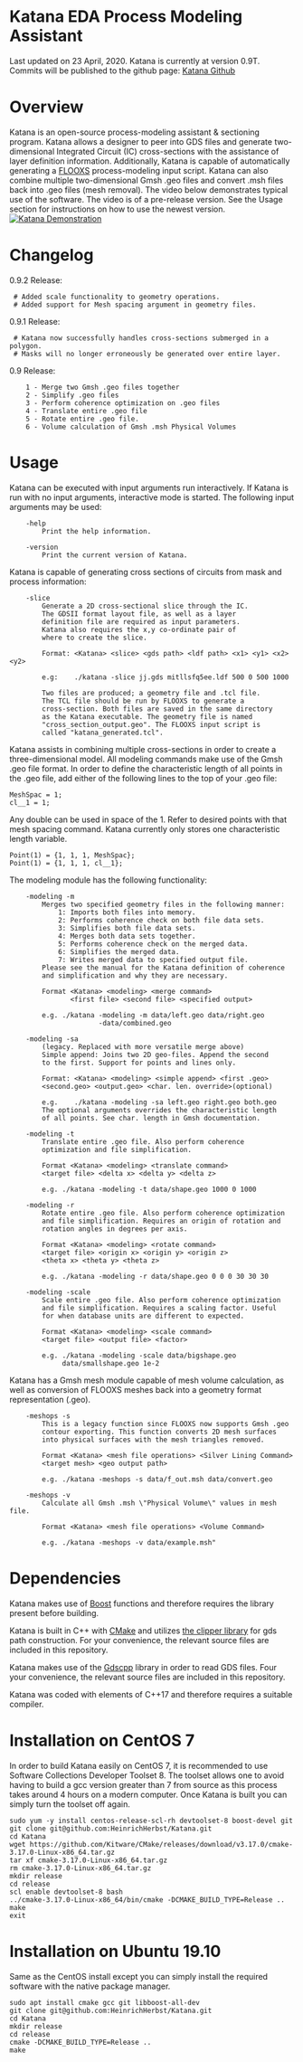 # Katana EDA Process Modeling Assistant
Last updated on 23 April, 2020.
Katana is currently at version 0.9T. Commits will be published to the github page:
[Katana Github](https://github.com/HeinrichHerbst/Katana)

# Overview
Katana is an open-source process-modeling assistant & sectioning program. Katana allows a designer to peer into GDS files and generate two-dimensional Integrated Circuit (IC) cross-sections with the assistance of layer definition information. Additionally, Katana is capable of automatically generating a [FLOOXS](flooxs.ece.ufl.edu/) process-modeling input script. Katana can also combine multiple two-dimensional Gmsh .geo files and convert .msh files back into .geo files (mesh removal). The video below demonstrates typical use of the software. The video is of a pre-release version. See the Usage section for instructions on how to use the newest version.
[![Katana Demonstration](https://img.youtube.com/vi/CsfjJpd8BOQ/0.jpg)](https://www.youtube.com/watch?v=CsfjJpd8BOQ)

# Changelog
0.9.2 Release:
```
 # Added scale functionality to geometry operations.
 # Added support for Mesh spacing argument in geometry files.
```
0.9.1 Release:
```
 # Katana now successfully handles cross-sections submerged in a polygon.
 # Masks will no longer erroneously be generated over entire layer.
```
0.9 Release:
```
    1 - Merge two Gmsh .geo files together
    2 - Simplify .geo files
    3 - Perform coherence optimization on .geo files
    4 - Translate entire .geo file
    5 - Rotate entire .geo file.
    6 - Volume calculation of Gmsh .msh Physical Volumes
```
# Usage
Katana can be executed with input arguments run interactively.
If Katana is run with no input arguments, interactive mode is started.
The following input arguments may be used:
```
    -help
        Print the help information.

    -version
        Print the current version of Katana.
```

Katana is capable of generating cross sections of circuits from mask and process information:

```
    -slice
        Generate a 2D cross-sectional slice through the IC.
        The GDSII format layout file, as well as a layer
        definition file are required as input parameters.
        Katana also requires the x,y co-ordinate pair of
        where to create the slice.

        Format: <Katana> <slice> <gds path> <ldf path> <x1> <y1> <x2> <y2>

        e.g:    ./katana -slice jj.gds mitllsfq5ee.ldf 500 0 500 1000

        Two files are produced; a geometry file and .tcl file.
        The TCL file should be run by FLOOXS to generate a
        cross-section. Both files are saved in the same directory
        as the Katana executable. The geometry file is named
        "cross_section_output.geo". The FLOOXS input script is
        called "katana_generated.tcl".
```

Katana assists in combining multiple cross-sections in order to create a three-dimensional model. All modeling commands make use of the Gmsh .geo file format. In order to define the characteristic length of all points in the .geo file, add either of the following lines to the top of your .geo file:
```
MeshSpac = 1;
cl__1 = 1;
```
Any double can be used in space of the 1. Refer to desired points with that mesh spacing command. Katana currently only stores one characteristic length variable.
```
Point(1) = {1, 1, 1, MeshSpac};
Point(1) = {1, 1, 1, cl__1};
```
The modeling module has the following functionality:
```
    -modeling -m
        Merges two specified geometry files in the following manner:
            1: Imports both files into memory.
            2: Performs coherence check on both file data sets.
            3: Simplifies both file data sets.
            4: Merges both data sets together.
            5: Performs coherence check on the merged data.
            6: Simplifies the merged data.
            7: Writes merged data to specified output file.
        Please see the manual for the Katana definition of coherence
        and simplification and why they are necessary.

        Format <Katana> <modeling> <merge command>
               <first file> <second file> <specified output>

        e.g. ./katana -modeling -m data/left.geo data/right.geo
                      -data/combined.geo

    -modeling -sa
        (legacy. Replaced with more versatile merge above)
        Simple append: Joins two 2D geo-files. Append the second
        to the first. Support for points and lines only.

        Format: <Katana> <modeling> <simple append> <first .geo>
        <second.geo> <output.geo> <char. len. override>(optional)

        e.g.    ./katana -modeling -sa left.geo right.geo both.geo
        The optional arguments overrides the characteristic length
        of all points. See char. length in Gmsh documentation.

    -modeling -t
        Translate entire .geo file. Also perform coherence
        optimization and file simplification.

        Format <Katana> <modeling> <translate command>
        <target file> <delta x> <delta y> <delta z>

        e.g. ./katana -modeling -t data/shape.geo 1000 0 1000

    -modeling -r
        Rotate entire .geo file. Also perform coherence optimization
        and file simplification. Requires an origin of rotation and
        rotation angles in degrees per axis.

        Format <Katana> <modeling> <rotate command>
        <target file> <origin x> <origin y> <origin z>
        <theta x> <theta y> <theta z>

        e.g. ./katana -modeling -r data/shape.geo 0 0 0 30 30 30

    -modeling -scale
        Scale entire .geo file. Also perform coherence optimization
        and file simplification. Requires a scaling factor. Useful
        for when database units are different to expected.

        Format <Katana> <modeling> <scale command>
        <target file> <output file> <factor>

        e.g. ./katana -modeling -scale data/bigshape.geo
             data/smallshape.geo 1e-2
```

Katana has a Gmsh mesh module capable of mesh volume calculation, as well as conversion of FLOOXS meshes back into a geometry format representation (.geo).

```
    -meshops -s
        This is a legacy function since FLOOXS now supports Gmsh .geo
        contour exporting. This function converts 2D mesh surfaces
        into physical surfaces with the mesh triangles removed.

        Format <Katana> <mesh file operations> <Silver Lining Command>
        <target mesh> <geo output path>

        e.g. ./katana -meshops -s data/f_out.msh data/convert.geo

    -meshops -v
        Calculate all Gmsh .msh \"Physical Volume\" values in mesh file.

        Format <Katana> <mesh file operations> <Volume Command>

        e.g. ./katana -meshops -v data/example.msh"
```

# Dependencies
Katana makes use of [Boost](https://www.boost.org/doc/libs/1_66_0/more/getting_started/unix-variants.html) functions and therefore requires the library present before building.

Katana is built in C++ with [CMake](https://cmake.org/install/) and utilizes [the clipper library](http://www.angusj.com/delphi/clipper.phpBoost)  for gds path construction. For your convenience, the relevant source files are included in this repository.

Katana makes use of the [Gdscpp](https://github.com/judefdiv/gdscpp) library in order to read GDS files. Four your convenience, the relevant source files are included in this repository.

Katana was coded with elements of C++17 and therefore requires a suitable compiler.

# Installation on CentOS 7
 In order to build Katana easily on CentOS 7, it is recommended to use Software Collections Developer Toolset 8. The toolset allows one to avoid having to build a gcc version greater than 7 from source as this process takes around 4 hours on a modern computer. Once Katana is built you can simply turn the toolset off again.

```
sudo yum -y install centos-release-scl-rh devtoolset-8 boost-devel git
git clone git@github.com:HeinrichHerbst/Katana.git
cd Katana
wget https://github.com/Kitware/CMake/releases/download/v3.17.0/cmake-3.17.0-Linux-x86_64.tar.gz
tar xf cmake-3.17.0-Linux-x86_64.tar.gz
rm cmake-3.17.0-Linux-x86_64.tar.gz
mkdir release
cd release
scl enable devtoolset-8 bash
../cmake-3.17.0-Linux-x86_64/bin/cmake -DCMAKE_BUILD_TYPE=Release ..
make
exit
```
# Installation on Ubuntu 19.10
Same as the CentOS install except you can simply install the required software with the native package manager.
```
sudo apt install cmake gcc git libboost-all-dev
git clone git@github.com:HeinrichHerbst/Katana.git
cd Katana
mkdir release
cd release
cmake -DCMAKE_BUILD_TYPE=Release ..
make
```